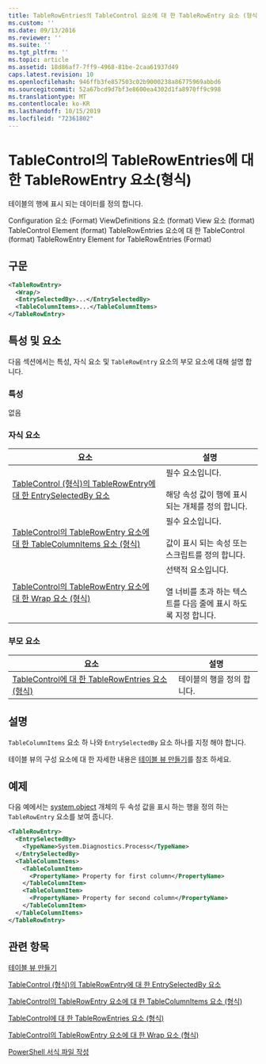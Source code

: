 ```yaml
---
title: TableRowEntries의 TableControl 요소에 대 한 TableRowEntry 요소 (형식) | Microsoft Docs
ms.custom: ''
ms.date: 09/13/2016
ms.reviewer: ''
ms.suite: ''
ms.tgt_pltfrm: ''
ms.topic: article
ms.assetid: 18d86af7-7ff9-4968-81be-2caa61937d49
caps.latest.revision: 10
ms.openlocfilehash: 946ffb3fe857503c02b9000238a86775969abbd6
ms.sourcegitcommit: 52a67bcd9d7bf3e8600ea4302d1fa8970ff9c998
ms.translationtype: MT
ms.contentlocale: ko-KR
ms.lasthandoff: 10/15/2019
ms.locfileid: "72361802"
---
```

# <a name="tablerowentry-element-for-tablerowentries-for-tablecontrol-format"></a>TableControl의 TableRowEntries에 대한 TableRowEntry 요소(형식)

테이블의 행에 표시 되는 데이터를 정의 합니다.

Configuration 요소 (Format) ViewDefinitions 요소 (format) View 요소 (format) TableControl Element (format) TableRowEntries 요소에 대 한 TableControl (format) TableRowEntry Element for TableRowEntries (Format)

## <a name="syntax"></a>구문

```xml
<TableRowEntry>
  <Wrap/>
  <EntrySelectedBy>...</EntrySelectedBy>
  <TableColumnItems>...</TableColumnItems>
</TableRowEntry>
```

## <a name="attributes-and-elements"></a>특성 및 요소

다음 섹션에서는 특성, 자식 요소 및 `TableRowEntry` 요소의 부모 요소에 대해 설명 합니다.

### <a name="attributes"></a>특성

없음

### <a name="child-elements"></a>자식 요소

|요소|설명|
|-------------|-----------------|
|[TableControl (형식)의 TableRowEntry에 대 한 EntrySelectedBy 요소](./entryselectedby-element-for-tablerowentry-for-tablecontrol-format.md)|필수 요소입니다.<br /><br /> 해당 속성 값이 행에 표시 되는 개체를 정의 합니다.|
|[TableControl의 TableRowEntry 요소에 대 한 TableColumnItems 요소 (형식)](./tablecolumnitems-element-for-tablerowentry-for-tablecontrol-format.md)|필수 요소입니다.<br /><br /> 값이 표시 되는 속성 또는 스크립트를 정의 합니다.|
|[TableControl의 TableRowEntry 요소에 대 한 Wrap 요소 (형식)](./wrap-element-for-tablerowentry-for-tablecontrol-format.md)|선택적 요소입니다.<br /><br /> 열 너비를 초과 하는 텍스트를 다음 줄에 표시 하도록 지정 합니다.|

### <a name="parent-elements"></a>부모 요소

|요소|설명|
|-------------|-----------------|
|[TableControl에 대 한 TableRowEntries 요소 (형식)](./tablerowentries-element-for-tablecontrol-format.md)|테이블의 행을 정의 합니다.|

## <a name="remarks"></a>설명

`TableColumnItems` 요소 하 나와 `EntrySelectedBy` 요소 하나를 지정 해야 합니다.

테이블 뷰의 구성 요소에 대 한 자세한 내용은 [테이블 뷰 만들기](./creating-a-table-view.md)를 참조 하세요.

## <a name="example"></a>예제

다음 예에서는 [system.object](/dotnet/api/System.Diagnostics.Process) 개체의 두 속성 값을 표시 하는 행을 정의 하는 `TableRowEntry` 요소를 보여 줍니다.

```xml
<TableRowEntry>
  <EntrySelectedBy>
    <TypeName>System.Diagnostics.Process</TypeName>
  </EntrySelectedBy>
  <TableColumnItems>
    <TableColumnItem>
      <PropertyName> Property for first column</PropertyName>
    </TableColumnItem>
    <TableColumnItem>
      <PropertyName> Property for second column</PropertyName>
    </TableColumnItem>
  </TableColumnItems>
</TableRowEntry>
```

## <a name="see-also"></a>관련 항목

[테이블 뷰 만들기](./creating-a-table-view.md)

[TableControl (형식)의 TableRowEntry에 대 한 EntrySelectedBy 요소](./entryselectedby-element-for-tablerowentry-for-tablecontrol-format.md)

[TableControl의 TableRowEntry 요소에 대 한 TableColumnItems 요소 (형식)](./tablecolumnitems-element-for-tablerowentry-for-tablecontrol-format.md)

[TableControl에 대 한 TableRowEntries 요소 (형식)](./tablerowentries-element-for-tablecontrol-format.md)

[TableControl의 TableRowEntry 요소에 대 한 Wrap 요소 (형식)](./wrap-element-for-tablerowentry-for-tablecontrol-format.md)

[PowerShell 서식 파일 작성](./writing-a-powershell-formatting-file.md)
